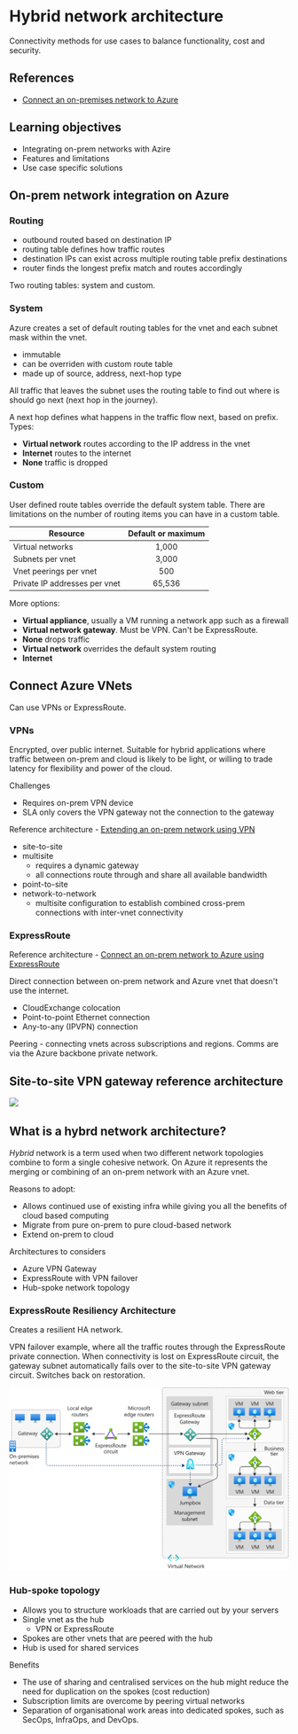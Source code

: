 # Hybrid network architecture

Connectivity methods for use cases to balance functionality, cost and security.

## References

- [Connect an on-premises network to Azure](https://docs.microsoft.com/en-us/azure/architecture/reference-architectures/hybrid-networking/)


## Learning objectives

- Integrating on-prem networks with Azire
- Features and limitations
- Use case specific solutions


## On-prem network integration on Azure

### Routing

- outbound routed based on destination IP
- routing table defines how traffic routes
- destination IPs can exist across multiple routing table prefix destinations
- router finds the longest prefix match and routes accordingly

Two routing tables: system and custom.

### System

Azure creates a set of default routing tables for the vnet and each subnet mask within the vnet.

- immutable
- can be overriden with custom route table
- made up of source, address, next-hop type

All traffic that leaves the subnet uses the routing table to find out where is should go next (next hop in the journey).

A next hop defines what happens in the traffic flow next, based on prefix. Types: 

- <b>Virtual network</b> routes according to the IP address in the vnet
- <b>Internet</b> routes to the internet
- <b>None</b> traffic is dropped


### Custom

User defined route tables override the default system table. There are limitations on the number of routing items you can have in a custom table.

| Resource                       | Default or maximum |
|--------------------------------| :----------------: |
| Virtual networks               |              1,000 |
| Subnets per vnet               |              3,000 |
| Vnet peerings per vnet         |                500 |
| Private IP addresses per vnet  |             65,536 |


More options:

- <b>Virtual appliance</b>, usually a VM running a network app such as a firewall
- <b>Virtual network gateway</b>. Must be VPN. Can't be ExpressRoute.
- <b>None</b> drops traffic
- <b>Virtual network</b> overrides the default system routing
- <b>Internet</b>


## Connect Azure VNets

Can use VPNs or ExpressRoute.

### VPNs

Encrypted, over public internet. Suitable for hybrid applications where traffic between on-prem and cloud is likely to be light, or willing to trade latency for flexibility and power of the cloud.

Challenges

- Requires on-prem VPN device
- SLA only covers the VPN gateway not the connection to the gateway

Reference architecture - [Extending an on-prem network using VPN](https://docs.microsoft.com/en-us/azure/architecture/reference-architectures/hybrid-networking/)

- site-to-site
- multisite 
    - requires a dynamic gateway
    - all connections route through and share all available bandwidth
- point-to-site
- network-to-network
    - multisite configuration to establish combined cross-prem connections with inter-vnet connectivity


### ExpressRoute

Reference architecture - [Connect an on-prem network to Azure using ExpressRoute](https://docs.microsoft.com/en-us/azure/architecture/reference-architectures/hybrid-networking/expressroute-vpn-failover)

Direct connection between on-prem network and Azure vnet that doesn't use the internet.

- CloudExchange colocation
- Point-to-point Ethernet connection
- Any-to-any (IPVPN) connection

Peering - connecting vnets across subscriptions and regions. Comms are via the Azure backbone private network.


## Site-to-site VPN gateway reference architecture

![](assets/1i-vpn-architecture)


## What is a hybrd network architecture?

<i>Hybrid</i> network is a term used when two different network topologies combine to form a single cohesive network. On Azure it represents the merging or combining of an on-prem network with an Azure vnet. 

Reasons to adopt:
- Allows continued use of existing infra while giving you all the benefits of cloud based computing
- Migrate from pure on-prem to pure cloud-based network
- Extend on-prem to cloud

Architectures to considers
- Azure VPN Gateway
- ExpressRoute with VPN failover
- Hub-spoke network topology


### ExpressRoute Resiliency Architecture

Creates a resilient HA network.

VPN failover example, where all the traffic routes through the ExpressRoute private connection. When connectivity is lost on ExpressRoute circuit, the gateway subnet automatically fails over to the site-to-site VPN gateway circuit. Switches back on restoration.

![](assets/1i-expressroute-vpn-failover-architecture.svg)


### Hub-spoke topology

- Allows you to structure workloads that are carried out by your servers
- Single vnet as the hub
    - VPN or ExpressRoute
- Spokes are other vnets that are peered with the hub
- Hub is used for shared services

Benefits

- The use of sharing and centralised services on the hub might reduce the need for duplication on the spokes (cost reduction)
- Subscription limits are overcome by peering virtual networks
- Separation of organisational work areas into dedicated spokes, such as SecOps, InfraOps, and DevOps.


